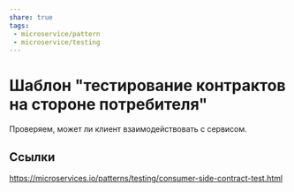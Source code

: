 ```yaml
---
share: true
tags:
 - microservice/pattern
 - microservice/testing
---
```

# Шаблон "тестирование контрактов на стороне потребителя"
Проверяем, может ли клиент взаимодействовать с сервисом.
## Ссылки
https://microservices.io/patterns/testing/consumer-side-contract-test.html
